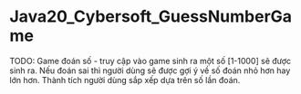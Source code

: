 # Java20_Cybersoft_GuessNumberGame
TODO: Game đoán số - truy cập vào game sinh ra một số [1-1000] sẽ được sinh ra. Nếu đoán sai thì người dùng sẽ được gợi ý về số đoán nhỏ hơn hay lớn hơn. Thành tích người dùng sắp xếp dựa trên số lần đoán.
